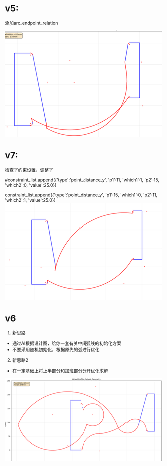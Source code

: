 # v5: 
添加arc_endpoint_relation 

![./images/v5.png](images%2Fv5.png)

# v7: 
检查了约束设置，调整了

#constraint_list.append({'type':'point_distance_y', 'p1':11, 'which1':1, 'p2':15, 'which2':0, 'value':25.0})

constraint_list.append({'type':'point_distance_y', 'p1':15, 'which1':0, 'p2':11, 'which2':1, 'value':25.0})
![./images/v7.png](images%2Fv7.png)


# v6
1. 新思路 
- 通过AI根据设计图，给你一套有关中间弧线的初始化方案 
- 不要采用随机初始化，根据原先的弧进行优化  

2. 新思路2 
- 在一定基础上将上半部分和加班部分分开优化求解

![./images/v6.png](images%2Fv6.png)


